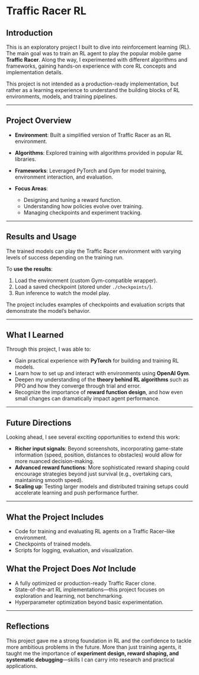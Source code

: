 # Traffic Racer RL

## Introduction

This is an exploratory project I built to dive into reinforcement learning (RL). The main goal was to train an RL agent to play the popular mobile game **Traffic Racer**. Along the way, I experimented with different algorithms and frameworks, gaining hands-on experience with core RL concepts and implementation details.

This project is not intended as a production-ready implementation, but rather as a learning experience to understand the building blocks of RL environments, models, and training pipelines.

---

## Project Overview

* **Environment**: Built a simplified version of Traffic Racer as an RL environment.
* **Algorithms**: Explored training with algorithms provided in popular RL libraries.
* **Frameworks**: Leveraged PyTorch and Gym for model training, environment interaction, and evaluation.
* **Focus Areas**:

  * Designing and tuning a reward function.
  * Understanding how policies evolve over training.
  * Managing checkpoints and experiment tracking.

---

## Results and Usage

The trained models can play the Traffic Racer environment with varying levels of success depending on the training run.

To **use the results**:

1. Load the environment (custom Gym-compatible wrapper).
2. Load a saved checkpoint (stored under `./checkpoints/`).
3. Run inference to watch the model play.

The project includes examples of checkpoints and evaluation scripts that demonstrate the model’s behavior.

---

## What I Learned

Through this project, I was able to:

* Gain practical experience with **PyTorch** for building and training RL models.
* Learn how to set up and interact with environments using **OpenAI Gym**.
* Deepen my understanding of the **theory behind RL algorithms** such as PPO and how they converge through trial and error.
* Recognize the importance of **reward function design**, and how even small changes can dramatically impact agent performance.

---

## Future Directions

Looking ahead, I see several exciting opportunities to extend this work:

* **Richer input signals**: Beyond screenshots, incorporating game-state information (speed, position, distances to obstacles) would allow for more nuanced decision-making.
* **Advanced reward functions**: More sophisticated reward shaping could encourage strategies beyond just survival (e.g., overtaking cars, maintaining smooth speed).
* **Scaling up**: Testing larger models and distributed training setups could accelerate learning and push performance further.

---

## What the Project Includes

* Code for training and evaluating RL agents on a Traffic Racer–like environment.
* Checkpoints of trained models.
* Scripts for logging, evaluation, and visualization.

## What the Project Does *Not* Include

* A fully optimized or production-ready Traffic Racer clone.
* State-of-the-art RL implementations—this project focuses on exploration and learning, not benchmarking.
* Hyperparameter optimization beyond basic experimentation.

---

## Reflections

This project gave me a strong foundation in RL and the confidence to tackle more ambitious problems in the future. More than just training agents, it taught me the importance of **experiment design, reward shaping, and systematic debugging**—skills I can carry into research and practical applications.

